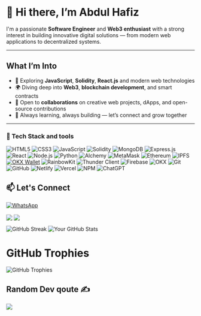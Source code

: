 # 👋 Hi there, I’m Abdul Hafiz

I'm a passionate **Software Engineer** and **Web3 enthusiast** with a strong interest in building innovative digital solutions — from modern web applications to decentralized systems.

---

## What I’m Into

- 🧠 Exploring **JavaScript**, **Solidity**, **React.js** and modern web technologies
- 🌍 Diving deep into **Web3**, **blockchain development**, and smart contracts
- 🤝 Open to **collaborations** on creative web projects, dApps, and open-source contributions
- 💼 Always learning, always building — let’s connect and grow together 
   
---

### 🚀 Tech Stack and tools
  
![HTML5](https://img.shields.io/badge/HTML5-E34F26?style=for-the-badge&logo=html5&logoColor=white)
![CSS3](https://img.shields.io/badge/CSS3-1572B6?style=for-the-badge&logo=css3&logoColor=white)
![JavaScript](https://img.shields.io/badge/JavaScript-F7DF1E?style=for-the-badge&logo=javascript&logoColor=black)
![Solidity](https://img.shields.io/badge/Solidity-363636?style=for-the-badge&logo=solidity&logoColor=white)
![MongoDB](https://img.shields.io/badge/MongoDB-4EA94B?style=for-the-badge&logo=mongodb&logoColor=white)
![Express.js](https://img.shields.io/badge/Express.js-000000?style=for-the-badge&logo=express&logoColor=white)
![React](https://img.shields.io/badge/React-61DAFB?style=for-the-badge&logo=react&logoColor=black)
![Node.js](https://img.shields.io/badge/Node.js-339933?style=for-the-badge&logo=nodedotjs&logoColor=white)
![Python](https://img.shields.io/badge/Python-3776AB?style=for-the-badge&logo=python&logoColor=white)
![Alchemy](https://img.shields.io/badge/Alchemy-3B6CF4?style=for-the-badge&logo=alchemy&logoColor=white)
![MetaMask](https://img.shields.io/badge/MetaMask-F6851B?style=for-the-badge&logo=metamask&logoColor=white)
![Ethereum](https://img.shields.io/badge/Ethereum-%233C3C3D.svg?style=flat&logo=ethereum&logoColor=white)
![IPFS](https://img.shields.io/badge/IPFS-65c2cb?style=for-the-badge&logo=ipfs&logoColor=white)
[![OKX Wallet](https://img.shields.io/badge/OKX%20Wallet-0A0A0A?style=for-the-badge&logo=okx&logoColor=white)](https://www.okx.com/web3)
![RainbowKit](https://img.shields.io/badge/RainbowKit-ff007a?style=for-the-badge&logo=rainbow&logoColor=white)
![Thunder Client](https://img.shields.io/badge/Thunder%20Client-FF6B35?style=for-the-badge&logo=thunder&logoColor=white)
![Firebase](https://img.shields.io/badge/Firebase-FFCA28?style=for-the-badge&logo=firebase&logoColor=black)
![OKX](https://img.shields.io/badge/OKX-000000?style=for-the-badge&logo=okx&logoColor=white)
![Git](https://img.shields.io/badge/Git-F05032?style=for-the-badge&logo=git&logoColor=white)
![GitHub](https://img.shields.io/badge/GitHub-100000?style=for-the-badge&logo=github&logoColor=white)
![Netlify](https://img.shields.io/badge/Netlify-00C7B7?style=for-the-badge&logo=netlify&logoColor=white)
![Vercel](https://img.shields.io/badge/Vercel-000000?style=for-the-badge&logo=vercel&logoColor=white)
![NPM](https://img.shields.io/badge/NPM-CB3837?style=for-the-badge&logo=npm&logoColor=white)
![ChatGPT](https://img.shields.io/badge/ChatGPT-10a37f?style=for-the-badge&logo=openai&logoColor=white)

 


## 📫 Let's Connect
[![WhatsApp](https://img.shields.io/badge/WhatsApp-Chat-green?logo=whatsapp&logoColor=white)](https://wa.me/233592764839?text=Hi%20Abdulhafiz%2C%20I%20found%20you%20on%20GitHub%20and%20want%20to%20connect.)

<a href="https://x.com/Abdul_Hafiz13" target="blank"><img align="center" src="https://img.icons8.com/color/48/twitter--v1.png"/></a>
<a href="mailto:abdulhafiz99888@gmail.com" target="blank"><img align="center" src="https://img.icons8.com/fluency/48/gmail-new.png"/></a>

![GitHub Streak](https://streak-stats.demolab.com?user=abdulhafiz999&theme=default)
![Your GitHub Stats](https://github-readme-stats.vercel.app/api?username=abdulhafiz999&show_icons=true&count_private=true&theme=tokyonight)
# GitHub Trophies 

![GitHub Trophies](https://github-profile-trophy.vercel.app/?username=abdulhafiz999&theme=onedark&column=3&row=2)


## Random Dev qoute ✍️ 
![](https://quotes-github-readme.vercel.app/api?type=horizontal&theme=tokyonight)


